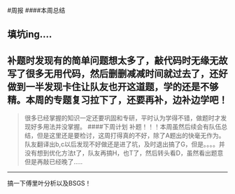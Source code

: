 #周报
####本周总结

填坑ing....
-----
补题时发现有的简单问题想太多了，敲代码时无缘无故写了很多无用代码，然后删删减减时间就过去了，还好做到一半发现卡住让队友也开这道题，学的还是不够精。本周的专题复习拉下了，还要再补，边补边学吧！
-----
>很多已经掌握的知识一定还要巩固和专研，平时认为学得不错，做题时才发现好多用法并没掌握。
####下周计划
补题！！！本周虽然后续会有队伍总结，但是这里还是要检讨，这周打得真的不好，除了A题出的快毫无作为。队友翻译出b,c以后发现不好做还是进了坑，及时退出搞了G，但是。。。。并没有想到优化方法t了，队友再搞H，也T了，然后转头看D，虽然看出题意但是再敲已经晚了.....

---
搞一下傅里叶分析以及BSGS！

